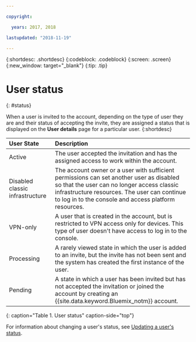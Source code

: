 ```yaml
---

copyright:

  years: 2017, 2018

lastupdated: "2018-11-19"

---
```


{:shortdesc: .shortdesc}
{:codeblock: .codeblock}
{:screen: .screen}
{:new_window: target="_blank"}
{:tip: .tip}


# User status
{: #status}

When a user is invited to the account, depending on the type of user they are and their status of accepting the invite, they are assigned a status that is displayed on the **User details** page for a particular user. 
{:shortdesc}

| User State | Description |
|:-----------|:------------|
| Active | The user accepted the invitation and has the assigned access to work within the account. | 
| Disabled classic infrastructure | The account owner or a user with sufficient permissions can set another user as disabled so that the user can no longer access classic infrastructure resources. The user can continue to log in to the console and access platform resources. |
| VPN-only | A user that is created in the account, but is restricted to VPN access only for devices. This type of user doesn't have access to log in to the console.| 
| Processing | A rarely viewed state in which the user is added to an invite, but the invite has not been sent and the system has created the first instance of the user. |
| Pending | A state in which a user has been invited but has not accepted the invitation or joined the account by creating an {{site.data.keyword.Bluemix_notm}} account. |
{: caption="Table 1. User status" caption-side="top"} 

For information about changing a user's status, see [Updating a user's status](/docs/iam/update_status.html#status).


